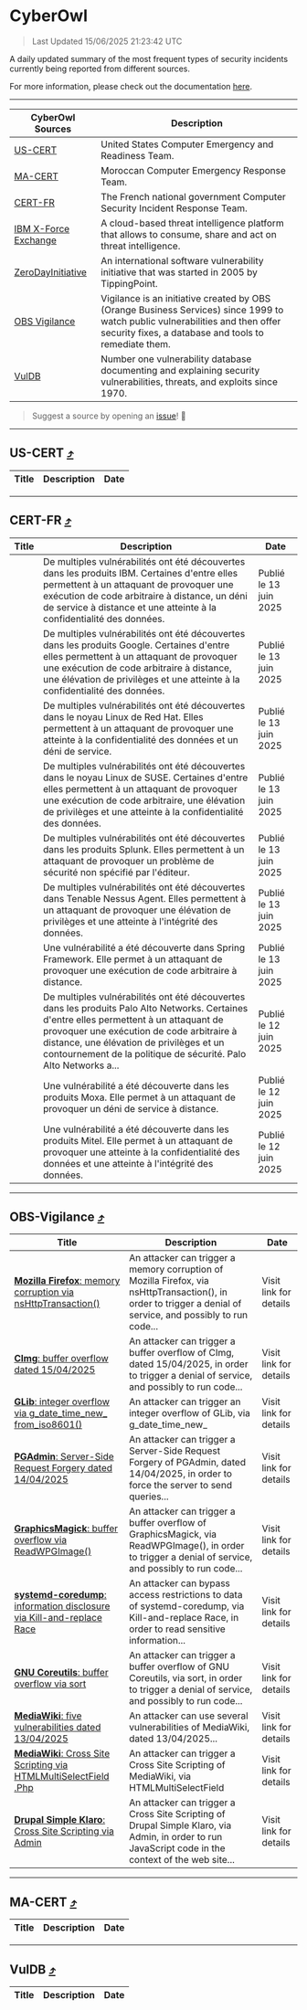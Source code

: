 
 <div id='top'></div>

# CyberOwl

 > Last Updated 15/06/2025 21:23:42 UTC
 
 A daily updated summary of the most frequent types of security incidents currently being reported from different sources.
 
 For more information, please check out the documentation [here](./docs/README.md).
 
 ---
 |CyberOwl Sources|Description|
 |---|---|
 |[US-CERT](#us-cert-arrow_heading_up)|United States Computer Emergency and Readiness Team.|
 |[MA-CERT](#ma-cert-arrow_heading_up)|Moroccan Computer Emergency Response Team.|
 |[CERT-FR](#cert-fr-arrow_heading_up)|The French national government Computer Security Incident Response Team.|
 |[IBM X-Force Exchange](#ibmcloud-arrow_heading_up)|A cloud-based threat intelligence platform that allows to consume, share and act on threat intelligence.|
 |[ZeroDayInitiative](#zerodayinitiative-arrow_heading_up)|An international software vulnerability initiative that was started in 2005 by TippingPoint.|
 |[OBS Vigilance](#obs-vigilance-arrow_heading_up)|Vigilance is an initiative created by OBS (Orange Business Services) since 1999 to watch public vulnerabilities and then offer security fixes, a database and tools to remediate them.|
 |[VulDB](#vuldb-arrow_heading_up)|Number one vulnerability database documenting and explaining security vulnerabilities, threats, and exploits since 1970.|
 
 > Suggest a source by opening an [issue](https://github.com/karimhabush/cyberowl/issues)! :raised_hands:
 ---

## US-CERT [:arrow_heading_up:](#cyberowl)

 |Title|Description|Date|
 |---|---|---|
 
 ---

## CERT-FR [:arrow_heading_up:](#cyberowl)

 |Title|Description|Date|
 |---|---|---|
 |[](https://www.cert.ssi.gouv.fr/avis/CERTFR-2025-AVI-0512/)|De multiples vulnérabilités ont été découvertes dans les produits IBM. Certaines d'entre elles permettent à un attaquant de provoquer une exécution de code arbitraire à distance, un déni de service à distance et une atteinte à la confidentialité des données.|Publié le 13 juin 2025|
 |[](https://www.cert.ssi.gouv.fr/avis/CERTFR-2025-AVI-0511/)|De multiples vulnérabilités ont été découvertes dans les produits Google. Certaines d'entre elles permettent à un attaquant de provoquer une exécution de code arbitraire à distance, une élévation de privilèges et une atteinte à la confidentialité des données.|Publié le 13 juin 2025|
 |[](https://www.cert.ssi.gouv.fr/avis/CERTFR-2025-AVI-0510/)|De multiples vulnérabilités ont été découvertes dans le noyau Linux de Red Hat. Elles permettent à un attaquant de provoquer une atteinte à la confidentialité des données et un déni de service.|Publié le 13 juin 2025|
 |[](https://www.cert.ssi.gouv.fr/avis/CERTFR-2025-AVI-0509/)|De multiples vulnérabilités ont été découvertes dans le noyau Linux de SUSE. Certaines d'entre elles permettent à un attaquant de provoquer une exécution de code arbitraire, une élévation de privilèges et une atteinte à la confidentialité des données.|Publié le 13 juin 2025|
 |[](https://www.cert.ssi.gouv.fr/avis/CERTFR-2025-AVI-0508/)|De multiples vulnérabilités ont été découvertes dans les produits Splunk. Elles permettent à un attaquant de provoquer un problème de sécurité non spécifié par l'éditeur.|Publié le 13 juin 2025|
 |[](https://www.cert.ssi.gouv.fr/avis/CERTFR-2025-AVI-0507/)|De multiples vulnérabilités ont été découvertes dans Tenable Nessus Agent. Elles permettent à un attaquant de provoquer une élévation de privilèges et une atteinte à l'intégrité des données.|Publié le 13 juin 2025|
 |[](https://www.cert.ssi.gouv.fr/avis/CERTFR-2025-AVI-0506/)|Une vulnérabilité a été découverte dans Spring Framework. Elle permet à un attaquant de provoquer une exécution de code arbitraire à distance.|Publié le 13 juin 2025|
 |[](https://www.cert.ssi.gouv.fr/avis/CERTFR-2025-AVI-0505/)|De multiples vulnérabilités ont été découvertes dans les produits Palo Alto Networks. Certaines d'entre elles permettent à un attaquant de provoquer une exécution de code arbitraire à distance, une élévation de privilèges et un contournement de la politique de sécurité. Palo Alto Networks a...|Publié le 12 juin 2025|
 |[](https://www.cert.ssi.gouv.fr/avis/CERTFR-2025-AVI-0504/)|Une vulnérabilité a été découverte dans les produits Moxa. Elle permet à un attaquant de provoquer un déni de service à distance.|Publié le 12 juin 2025|
 |[](https://www.cert.ssi.gouv.fr/avis/CERTFR-2025-AVI-0503/)|Une vulnérabilité a été découverte dans les produits Mitel. Elle permet à un attaquant de provoquer une atteinte à la confidentialité des données et une atteinte à l'intégrité des données.|Publié le 12 juin 2025|
 
 ---

## OBS-Vigilance [:arrow_heading_up:](#cyberowl)

 |Title|Description|Date|
 |---|---|---|
 |[<a href="https://vigilance.fr/vulnerability/Mozilla-Firefox-memory-corruption-via-nsHttpTransaction-46873" class="noirorange"><b>Mozilla Firefox</b>: memory corruption via nsHttpTransaction()</a>](https://vigilance.fr/vulnerability/Mozilla-Firefox-memory-corruption-via-nsHttpTransaction-46873)|An attacker can trigger a memory corruption of Mozilla Firefox, via nsHttpTransaction(), in order to trigger a denial of service, and possibly to run code...|Visit link for details|
 |[<a href="https://vigilance.fr/vulnerability/CImg-buffer-overflow-dated-15-04-2025-46870" class="noirorange"><b>CImg</b>: buffer overflow dated 15/04/2025</a>](https://vigilance.fr/vulnerability/CImg-buffer-overflow-dated-15-04-2025-46870)|An attacker can trigger a buffer overflow of CImg, dated 15/04/2025, in order to trigger a denial of service, and possibly to run code...|Visit link for details|
 |[<a href="https://vigilance.fr/vulnerability/GLib-integer-overflow-via-g-date-time-new-from-iso8601-46869" class="noirorange"><b>GLib</b>: integer overflow via g_date_time_new_<wbr>from_iso8601()</wbr></a>](https://vigilance.fr/vulnerability/GLib-integer-overflow-via-g-date-time-new-from-iso8601-46869)|An attacker can trigger an integer overflow of GLib, via g_date_time_new_|Visit link for details|
 |[<a href="https://vigilance.fr/vulnerability/PGAdmin-Server-Side-Request-Forgery-dated-14-04-2025-46868" class="noirorange"><b>PGAdmin</b>: Server-Side Request Forgery dated 14/04/2025</a>](https://vigilance.fr/vulnerability/PGAdmin-Server-Side-Request-Forgery-dated-14-04-2025-46868)|An attacker can trigger a Server-Side Request Forgery of PGAdmin, dated 14/04/2025, in order to force the server to send queries...|Visit link for details|
 |[<a href="https://vigilance.fr/vulnerability/GraphicsMagick-buffer-overflow-via-ReadWPGImage-46867" class="noirorange"><b>GraphicsMagick</b>: buffer overflow via ReadWPGImage()</a>](https://vigilance.fr/vulnerability/GraphicsMagick-buffer-overflow-via-ReadWPGImage-46867)|An attacker can trigger a buffer overflow of GraphicsMagick, via ReadWPGImage(), in order to trigger a denial of service, and possibly to run code...|Visit link for details|
 |[<a href="https://vigilance.fr/vulnerability/systemd-coredump-information-disclosure-via-Kill-and-replace-Race-47313" class="noirorange"><b>systemd-coredump</b>: information disclosure via Kill-and-replace Race</a>](https://vigilance.fr/vulnerability/systemd-coredump-information-disclosure-via-Kill-and-replace-Race-47313)|An attacker can bypass access restrictions to data of systemd-coredump, via Kill-and-replace Race, in order to read sensitive information...|Visit link for details|
 |[<a href="https://vigilance.fr/vulnerability/GNU-Coreutils-buffer-overflow-via-sort-47307" class="noirorange"><b>GNU Coreutils</b>: buffer overflow via sort</a>](https://vigilance.fr/vulnerability/GNU-Coreutils-buffer-overflow-via-sort-47307)|An attacker can trigger a buffer overflow of GNU Coreutils, via sort, in order to trigger a denial of service, and possibly to run code...|Visit link for details|
 |[<a href="https://vigilance.fr/vulnerability/MediaWiki-five-vulnerabilities-dated-13-04-2025-46865" class="noirorange"><b>MediaWiki</b>: five vulnerabilities dated 13/04/2025</a>](https://vigilance.fr/vulnerability/MediaWiki-five-vulnerabilities-dated-13-04-2025-46865)|An attacker can use several vulnerabilities of MediaWiki, dated 13/04/2025...|Visit link for details|
 |[<a href="https://vigilance.fr/vulnerability/MediaWiki-Cross-Site-Scripting-via-HTMLMultiSelectField-Php-46864" class="noirorange"><b>MediaWiki</b>: Cross Site Scripting via HTMLMultiSelectField<wbr>.Php</wbr></a>](https://vigilance.fr/vulnerability/MediaWiki-Cross-Site-Scripting-via-HTMLMultiSelectField-Php-46864)|An attacker can trigger a Cross Site Scripting of MediaWiki, via HTMLMultiSelectField|Visit link for details|
 |[<a href="https://vigilance.fr/vulnerability/Drupal-Simple-Klaro-Cross-Site-Scripting-via-Admin-47294" class="noirorange"><b>Drupal Simple Klaro</b>: Cross Site Scripting via Admin</a>](https://vigilance.fr/vulnerability/Drupal-Simple-Klaro-Cross-Site-Scripting-via-Admin-47294)|An attacker can trigger a Cross Site Scripting of Drupal Simple Klaro, via Admin, in order to run JavaScript code in the context of the web site...|Visit link for details|
 
 ---

## MA-CERT [:arrow_heading_up:](#cyberowl)

 |Title|Description|Date|
 |---|---|---|
 
 ---

## VulDB [:arrow_heading_up:](#cyberowl)

 |Title|Description|Date|
 |---|---|---|
 